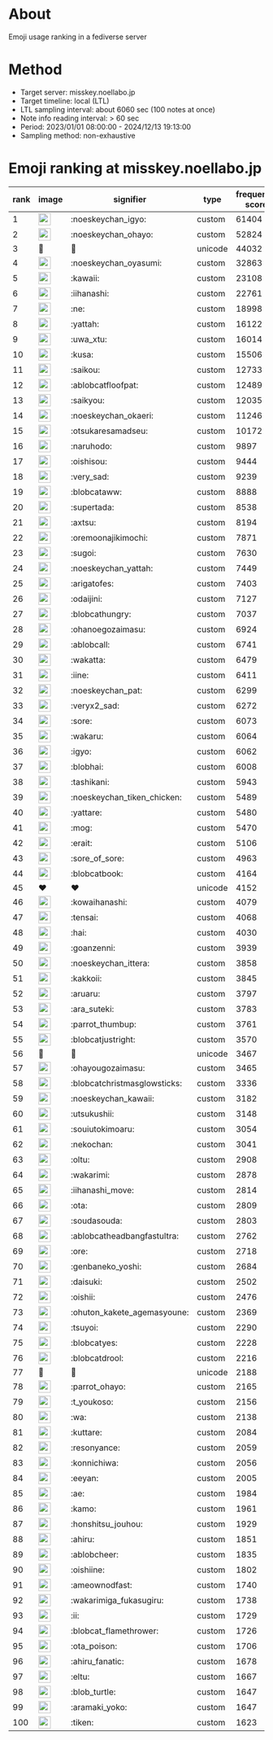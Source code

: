 # About
Emoji usage ranking in a fediverse server

# Method
- Target server: misskey.noellabo.jp
- Target timeline: local (LTL)
- LTL sampling interval: about 6060 sec (100 notes at once)
- Note info reading interval: > 60 sec
- Period: 2023/01/01 08:00:00 - 2024/12/13 19:13:00 
- Sampling method: non-exhaustive

# Emoji ranking at misskey.noellabo.jp

|rank|image|signifier|type|frequency score|
|----|----|----|----|----|
|1|<img height="24" src="https://misskey.noellabo.jp/emoji/noeskeychan_igyo.webp">|:noeskeychan_igyo:|custom|61404|
|2|<img height="24" src="https://misskey.noellabo.jp/emoji/noeskeychan_ohayo.webp">|:noeskeychan_ohayo:|custom|52824|
|3|🎉|🎉|unicode|44032|
|4|<img height="24" src="https://misskey.noellabo.jp/emoji/noeskeychan_oyasumi.webp">|:noeskeychan_oyasumi:|custom|32863|
|5|<img height="24" src="https://misskey.noellabo.jp/emoji/kawaii.webp">|:kawaii:|custom|23108|
|6|<img height="24" src="https://misskey.noellabo.jp/emoji/iihanashi.webp">|:iihanashi:|custom|22761|
|7|<img height="24" src="https://misskey.noellabo.jp/emoji/ne.webp">|:ne:|custom|18998|
|8|<img height="24" src="https://misskey.noellabo.jp/emoji/yattah.webp">|:yattah:|custom|16122|
|9|<img height="24" src="https://misskey.noellabo.jp/emoji/uwa_xtu.webp">|:uwa_xtu:|custom|16014|
|10|<img height="24" src="https://misskey.noellabo.jp/emoji/kusa.webp">|:kusa:|custom|15506|
|11|<img height="24" src="https://misskey.noellabo.jp/emoji/saikou.webp">|:saikou:|custom|12733|
|12|<img height="24" src="https://misskey.noellabo.jp/emoji/ablobcatfloofpat.webp">|:ablobcatfloofpat:|custom|12489|
|13|<img height="24" src="https://misskey.noellabo.jp/emoji/saikyou.webp">|:saikyou:|custom|12035|
|14|<img height="24" src="https://misskey.noellabo.jp/emoji/noeskeychan_okaeri.webp">|:noeskeychan_okaeri:|custom|11246|
|15|<img height="24" src="https://misskey.noellabo.jp/emoji/otsukaresamadseu.webp">|:otsukaresamadseu:|custom|10172|
|16|<img height="24" src="https://misskey.noellabo.jp/emoji/naruhodo.webp">|:naruhodo:|custom|9897|
|17|<img height="24" src="https://misskey.noellabo.jp/emoji/oishisou.webp">|:oishisou:|custom|9444|
|18|<img height="24" src="https://misskey.noellabo.jp/emoji/very_sad.webp">|:very_sad:|custom|9239|
|19|<img height="24" src="https://misskey.noellabo.jp/emoji/blobcataww.webp">|:blobcataww:|custom|8888|
|20|<img height="24" src="https://misskey.noellabo.jp/emoji/supertada.webp">|:supertada:|custom|8538|
|21|<img height="24" src="https://misskey.noellabo.jp/emoji/axtsu.webp">|:axtsu:|custom|8194|
|22|<img height="24" src="https://misskey.noellabo.jp/emoji/oremoonajikimochi.webp">|:oremoonajikimochi:|custom|7871|
|23|<img height="24" src="https://misskey.noellabo.jp/emoji/sugoi.webp">|:sugoi:|custom|7630|
|24|<img height="24" src="https://misskey.noellabo.jp/emoji/noeskeychan_yattah.webp">|:noeskeychan_yattah:|custom|7449|
|25|<img height="24" src="https://misskey.noellabo.jp/emoji/arigatofes.webp">|:arigatofes:|custom|7403|
|26|<img height="24" src="https://misskey.noellabo.jp/emoji/odaijini.webp">|:odaijini:|custom|7127|
|27|<img height="24" src="https://misskey.noellabo.jp/emoji/blobcathungry.webp">|:blobcathungry:|custom|7037|
|28|<img height="24" src="https://misskey.noellabo.jp/emoji/ohanoegozaimasu.webp">|:ohanoegozaimasu:|custom|6924|
|29|<img height="24" src="https://misskey.noellabo.jp/emoji/ablobcall.webp">|:ablobcall:|custom|6741|
|30|<img height="24" src="https://misskey.noellabo.jp/emoji/wakatta.webp">|:wakatta:|custom|6479|
|31|<img height="24" src="https://misskey.noellabo.jp/emoji/iine.webp">|:iine:|custom|6411|
|32|<img height="24" src="https://misskey.noellabo.jp/emoji/noeskeychan_pat.webp">|:noeskeychan_pat:|custom|6299|
|33|<img height="24" src="https://misskey.noellabo.jp/emoji/veryx2_sad.webp">|:veryx2_sad:|custom|6272|
|34|<img height="24" src="https://misskey.noellabo.jp/emoji/sore.webp">|:sore:|custom|6073|
|35|<img height="24" src="https://misskey.noellabo.jp/emoji/wakaru.webp">|:wakaru:|custom|6064|
|36|<img height="24" src="https://misskey.noellabo.jp/emoji/igyo.webp">|:igyo:|custom|6062|
|37|<img height="24" src="https://misskey.noellabo.jp/emoji/blobhai.webp">|:blobhai:|custom|6008|
|38|<img height="24" src="https://misskey.noellabo.jp/emoji/tashikani.webp">|:tashikani:|custom|5943|
|39|<img height="24" src="https://misskey.noellabo.jp/emoji/noeskeychan_tiken_chicken.webp">|:noeskeychan_tiken_chicken:|custom|5489|
|40|<img height="24" src="https://misskey.noellabo.jp/emoji/yattare.webp">|:yattare:|custom|5480|
|41|<img height="24" src="https://misskey.noellabo.jp/emoji/mog.webp">|:mog:|custom|5470|
|42|<img height="24" src="https://misskey.noellabo.jp/emoji/erait.webp">|:erait:|custom|5106|
|43|<img height="24" src="https://misskey.noellabo.jp/emoji/sore_of_sore.webp">|:sore_of_sore:|custom|4963|
|44|<img height="24" src="https://misskey.noellabo.jp/emoji/blobcatbook.webp">|:blobcatbook:|custom|4164|
|45|❤|❤|unicode|4152|
|46|<img height="24" src="https://misskey.noellabo.jp/emoji/kowaihanashi.webp">|:kowaihanashi:|custom|4079|
|47|<img height="24" src="https://misskey.noellabo.jp/emoji/tensai.webp">|:tensai:|custom|4068|
|48|<img height="24" src="https://misskey.noellabo.jp/emoji/hai.webp">|:hai:|custom|4030|
|49|<img height="24" src="https://misskey.noellabo.jp/emoji/goanzenni.webp">|:goanzenni:|custom|3939|
|50|<img height="24" src="https://misskey.noellabo.jp/emoji/noeskeychan_ittera.webp">|:noeskeychan_ittera:|custom|3858|
|51|<img height="24" src="https://misskey.noellabo.jp/emoji/kakkoii.webp">|:kakkoii:|custom|3845|
|52|<img height="24" src="https://misskey.noellabo.jp/emoji/aruaru.webp">|:aruaru:|custom|3797|
|53|<img height="24" src="https://misskey.noellabo.jp/emoji/ara_suteki.webp">|:ara_suteki:|custom|3783|
|54|<img height="24" src="https://misskey.noellabo.jp/emoji/parrot_thumbup.webp">|:parrot_thumbup:|custom|3761|
|55|<img height="24" src="https://misskey.noellabo.jp/emoji/blobcatjustright.webp">|:blobcatjustright:|custom|3570|
|56|🍗|🍗|unicode|3467|
|57|<img height="24" src="https://misskey.noellabo.jp/emoji/ohayougozaimasu.webp">|:ohayougozaimasu:|custom|3465|
|58|<img height="24" src="https://misskey.noellabo.jp/emoji/blobcatchristmasglowsticks.webp">|:blobcatchristmasglowsticks:|custom|3336|
|59|<img height="24" src="https://misskey.noellabo.jp/emoji/noeskeychan_kawaii.webp">|:noeskeychan_kawaii:|custom|3182|
|60|<img height="24" src="https://misskey.noellabo.jp/emoji/utsukushii.webp">|:utsukushii:|custom|3148|
|61|<img height="24" src="https://misskey.noellabo.jp/emoji/souiutokimoaru.webp">|:souiutokimoaru:|custom|3054|
|62|<img height="24" src="https://misskey.noellabo.jp/emoji/nekochan.webp">|:nekochan:|custom|3041|
|63|<img height="24" src="https://misskey.noellabo.jp/emoji/oltu.webp">|:oltu:|custom|2908|
|64|<img height="24" src="https://misskey.noellabo.jp/emoji/wakarimi.webp">|:wakarimi:|custom|2878|
|65|<img height="24" src="https://misskey.noellabo.jp/emoji/iihanashi_move.webp">|:iihanashi_move:|custom|2814|
|66|<img height="24" src="https://misskey.noellabo.jp/emoji/ota.webp">|:ota:|custom|2809|
|67|<img height="24" src="https://misskey.noellabo.jp/emoji/soudasouda.webp">|:soudasouda:|custom|2803|
|68|<img height="24" src="https://misskey.noellabo.jp/emoji/ablobcatheadbangfastultra.webp">|:ablobcatheadbangfastultra:|custom|2762|
|69|<img height="24" src="https://misskey.noellabo.jp/emoji/ore.webp">|:ore:|custom|2718|
|70|<img height="24" src="https://misskey.noellabo.jp/emoji/genbaneko_yoshi.webp">|:genbaneko_yoshi:|custom|2684|
|71|<img height="24" src="https://misskey.noellabo.jp/emoji/daisuki.webp">|:daisuki:|custom|2502|
|72|<img height="24" src="https://misskey.noellabo.jp/emoji/oishii.webp">|:oishii:|custom|2476|
|73|<img height="24" src="https://misskey.noellabo.jp/emoji/ohuton_kakete_agemasyoune.webp">|:ohuton_kakete_agemasyoune:|custom|2369|
|74|<img height="24" src="https://misskey.noellabo.jp/emoji/tsuyoi.webp">|:tsuyoi:|custom|2290|
|75|<img height="24" src="https://misskey.noellabo.jp/emoji/blobcatyes.webp">|:blobcatyes:|custom|2228|
|76|<img height="24" src="https://misskey.noellabo.jp/emoji/blobcatdrool.webp">|:blobcatdrool:|custom|2216|
|77|👀|👀|unicode|2188|
|78|<img height="24" src="https://misskey.noellabo.jp/emoji/parrot_ohayo.webp">|:parrot_ohayo:|custom|2165|
|79|<img height="24" src="https://misskey.noellabo.jp/emoji/t_youkoso.webp">|:t_youkoso:|custom|2156|
|80|<img height="24" src="https://misskey.noellabo.jp/emoji/wa.webp">|:wa:|custom|2138|
|81|<img height="24" src="https://misskey.noellabo.jp/emoji/kuttare.webp">|:kuttare:|custom|2084|
|82|<img height="24" src="https://misskey.noellabo.jp/emoji/resonyance.webp">|:resonyance:|custom|2059|
|83|<img height="24" src="https://misskey.noellabo.jp/emoji/konnichiwa.webp">|:konnichiwa:|custom|2056|
|84|<img height="24" src="https://misskey.noellabo.jp/emoji/eeyan.webp">|:eeyan:|custom|2005|
|85|<img height="24" src="https://misskey.noellabo.jp/emoji/ae.webp">|:ae:|custom|1984|
|86|<img height="24" src="https://misskey.noellabo.jp/emoji/kamo.webp">|:kamo:|custom|1961|
|87|<img height="24" src="https://misskey.noellabo.jp/emoji/honshitsu_jouhou.webp">|:honshitsu_jouhou:|custom|1929|
|88|<img height="24" src="https://misskey.noellabo.jp/emoji/ahiru.webp">|:ahiru:|custom|1851|
|89|<img height="24" src="https://misskey.noellabo.jp/emoji/ablobcheer.webp">|:ablobcheer:|custom|1835|
|90|<img height="24" src="https://misskey.noellabo.jp/emoji/oishiine.webp">|:oishiine:|custom|1802|
|91|<img height="24" src="https://misskey.noellabo.jp/emoji/ameownodfast.webp">|:ameownodfast:|custom|1740|
|92|<img height="24" src="https://misskey.noellabo.jp/emoji/wakarimiga_fukasugiru.webp">|:wakarimiga_fukasugiru:|custom|1738|
|93|<img height="24" src="https://misskey.noellabo.jp/emoji/ii.webp">|:ii:|custom|1729|
|94|<img height="24" src="https://misskey.noellabo.jp/emoji/blobcat_flamethrower.webp">|:blobcat_flamethrower:|custom|1726|
|95|<img height="24" src="https://misskey.noellabo.jp/emoji/ota_poison.webp">|:ota_poison:|custom|1706|
|96|<img height="24" src="https://misskey.noellabo.jp/emoji/ahiru_fanatic.webp">|:ahiru_fanatic:|custom|1678|
|97|<img height="24" src="https://misskey.noellabo.jp/emoji/eltu.webp">|:eltu:|custom|1667|
|98|<img height="24" src="https://misskey.noellabo.jp/emoji/blob_turtle.webp">|:blob_turtle:|custom|1647|
|99|<img height="24" src="https://misskey.noellabo.jp/emoji/aramaki_yoko.webp">|:aramaki_yoko:|custom|1647|
|100|<img height="24" src="https://misskey.noellabo.jp/emoji/tiken.webp">|:tiken:|custom|1623|
